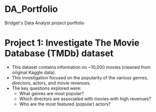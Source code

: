# DA_Portfolio
Bridget's Data Analyst project portfolio

# Project 1: Investigate The Movie Database (TMDb) dataset
* This dataset contains information on ~10,000 movies (cleaned from original Kaggle data).
* This investigation focused on the popularity of the various genres, directors, actors, and movie revenues.
* The key questions explored were:
    * What genres are most popular?
    * Which directors are associated with movies with high revenues?
    * Who are the most featured (popular) actors?
